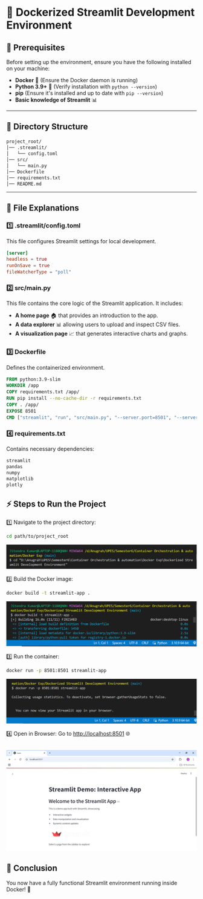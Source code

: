 # 🐳 Dockerized Streamlit Development Environment

## 🚀 Prerequisites
Before setting up the environment, ensure you have the following installed on your machine:

- **Docker** 🐳 (Ensure the Docker daemon is running)
- **Python 3.9+** 🐍 (Verify installation with `python --version`)
- **pip** (Ensure it's installed and up to date with `pip --version`)
- **Basic knowledge of Streamlit** 📊

---

## 📂 Directory Structure
```
project_root/
│── .streamlit/
│   └── config.toml
│── src/
│   └── main.py
│── Dockerfile
│── requirements.txt
│── README.md
```

---

## 📜 File Explanations

### 1️⃣ .streamlit/config.toml
This file configures Streamlit settings for local development.
```toml
[server]
headless = true
runOnSave = true
fileWatcherType = "poll"
```

### 2️⃣ src/main.py
This file contains the core logic of the Streamlit application. It includes:
- **A home page** 🏠 that provides an introduction to the app.
- **A data explorer** 📊 allowing users to upload and inspect CSV files.
- **A visualization page** 📈 that generates interactive charts and graphs.

### 3️⃣ Dockerfile
Defines the containerized environment.
```dockerfile
FROM python:3.9-slim
WORKDIR /app
COPY requirements.txt /app/
RUN pip install --no-cache-dir -r requirements.txt
COPY . /app/
EXPOSE 8501
CMD ["streamlit", "run", "src/main.py", "--server.port=8501", "--server.address=0.0.0.0"]
```

### 4️⃣ requirements.txt
Contains necessary dependencies:
```
streamlit
pandas
numpy
matplotlib
plotly
```

## ⚡ Steps to Run the Project

1️⃣ Navigate to the project directory:
```sh
cd path/to/project_root
```
![Example Image](https://github.com/Anugrah2334/Docker/blob/main/Dockerized%20Streamlit%20Development%20Environment/Screenshot1.png)

2️⃣ Build the Docker image:
```sh
docker build -t streamlit-app .
```
![Example Image](https://github.com/Anugrah2334/Docker/blob/main/Dockerized%20Streamlit%20Development%20Environment/Screenshot2.png)

3️⃣ Run the container:
```sh
docker run -p 8501:8501 streamlit-app
```
![Example Image](https://github.com/Anugrah2334/Docker/blob/main/Dockerized%20Streamlit%20Development%20Environment/Screenshot3.png)

4️⃣ Open in Browser: Go to [http://localhost:8501](http://localhost:8501) 🌐

![Example Image](https://github.com/Anugrah2334/Docker/blob/main/Dockerized%20Streamlit%20Development%20Environment/Screenshot4.png)
---

## 🎯 Conclusion
You now have a fully functional Streamlit environment running inside Docker! 🚀
